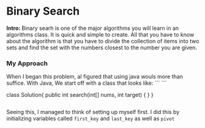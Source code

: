 <h1> Binary Search </h1>

<b> Intro:  </b>  Binary searh is one of the major algorithms you will learn in an algorithms class. It is quick and simple to create. All that you have to know about the algorithm is that you have to divide the collection of items into two sets and find the set with the numbers closest to the number you are given.

<h3> My Approach </h3>
   When I began this problem, aI figured that using java wouls more than suffice. With Java, We start off with a class that looks like:
```
```

class Solution{
   public int search(int[] nums, int target) {
   } 
}

```
``` 
Seeing this, I managed to think of setting up myself first. I did this by initializing variables called ` first_key ` and ` last_key `  as well as ` pivot `  
